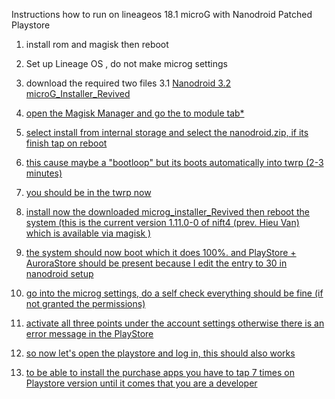 Instructions how to run on lineageos 18.1 microG with Nanodroid Patched Playstore

1. install rom and magisk then reboot

2. Set up Lineage OS , do not make microg settings

3. download the required two files 
3.1 <a href="https://github.com/los-legacy/Troubleshooting/releases/download/v1.0/NanoDroid-microG-23.1.2.20210117.zip">Nanodroid 
3.2 <a href="https://github.com/los-legacy/Troubleshooting/releases/download/v1.0/microG_Installer_Revived-Revived_1.11.0-0.11100.zip">microG_Installer_Revived

4. open the Magisk Manager and go the to module tab*
5. select install from internal storage and select the nanodroid.zip, if its finish tap on reboot
6. this cause maybe a "bootloop" but its boots automatically into twrp (2-3 minutes)
7. you should be in the twrp now
8. install now the downloaded microg_installer_Revived then reboot the system 
(this is the current version 1.11.0-0 of nift4 (prev. Hieu Van) which is available via magisk )
9. the system should now boot which it does 100%. 
and PlayStore + AuroraStore should be present because I edit the entry to 30 in nanodroid setup

10. go into the microg settings, do a self check everything should be fine (if not granted the permissions)
11. activate all three points under the account settings otherwise there is an error message in the PlayStore

12. so now let's open the playstore and log in, this should also works
13. to be able to install the purchase apps you have to tap 7 times on Playstore version until it comes that you are a developer

